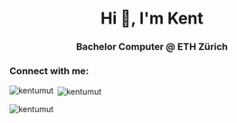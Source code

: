 <h1 align="center">Hi 👋, I'm Kent</h1>
<h3 align="center">Bachelor Computer @ ETH Zürich</h3>

<h3 align="left">Connect with me:</h3>
<p align="left">
</p>

<p><img align="left" src="https://github-readme-stats.vercel.app/api/top-langs?username=kentumut&show_icons=true&locale=en&layout=compact" alt="kentumut" /></p>

<p>&nbsp;<img align="center" src="https://github-readme-stats.vercel.app/api?username=kentumut&show_icons=true&locale=en" alt="kentumut" /></p>

<p><img align="center" src="https://github-readme-streak-stats.herokuapp.com/?user=kentumut&" alt="kentumut" /></p>
